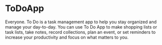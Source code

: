 # ToDoApp
Everyone.  To Do is a task management app to help you stay organized and manage your day-to-day. You can use  To Do App to make shopping lists or task lists, take notes, record collections, plan an event, or set reminders to increase your productivity and focus on what matters to you.


